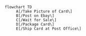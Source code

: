 ```mermaid
flowchart TD
     A[/Take Picture of Card\]
     B[/Post on Ebay\]
     C[/Wait for Sale\]
     D[/Package Card\]
     E[/Ship Card at Post Office\]

     

```

     
    
     


